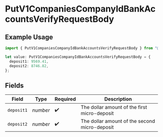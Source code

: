 # PutV1CompaniesCompanyIdBankAccountsVerifyRequestBody

## Example Usage

```typescript
import { PutV1CompaniesCompanyIdBankAccountsVerifyRequestBody } from "@gusto/embedded-api/models/operations/putv1companiescompanyidbankaccountsverify.js";

let value: PutV1CompaniesCompanyIdBankAccountsVerifyRequestBody = {
  deposit1: 9569.41,
  deposit2: 8746.82,
};
```

## Fields

| Field                                         | Type                                          | Required                                      | Description                                   |
| --------------------------------------------- | --------------------------------------------- | --------------------------------------------- | --------------------------------------------- |
| `deposit1`                                    | *number*                                      | :heavy_check_mark:                            | The dollar amount of the first micro-deposit  |
| `deposit2`                                    | *number*                                      | :heavy_check_mark:                            | The dollar amount of the second micro-deposit |